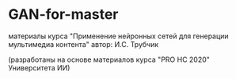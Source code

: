 # GAN-for-master
материалы курса "Применение нейронных сетей для генерации мультимедиа контента"  автор: И.С. Трубчик

(разработаны на основе материалов курса "PRO НС 2020" Университета ИИ)
